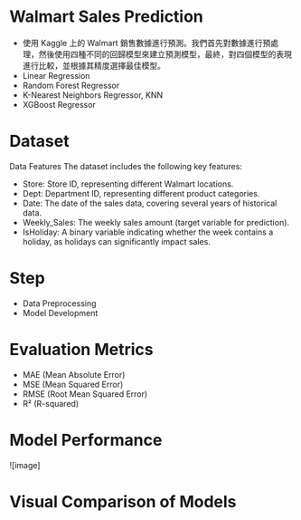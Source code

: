 # Walmart Sales Prediction

- 使用 Kaggle 上的 Walmart 銷售數據進行預測。我們首先對數據進行預處理，然後使用四種不同的回歸模型來建立預測模型，最終，對四個模型的表現進行比較，並根據其精度選擇最佳模型。
- Linear Regression
- Random Forest Regressor
- K-Nearest Neighbors Regressor, KNN
- XGBoost Regressor
# Dataset
Data Features
The dataset includes the following key features:
- Store: Store ID, representing different Walmart locations.
- Dept: Department ID, representing different product categories.
- Date: The date of the sales data, covering several years of historical data.
- Weekly_Sales: The weekly sales amount (target variable for prediction).
- IsHoliday: A binary variable indicating whether the week contains a holiday, as holidays can significantly impact sales.

# Step
- Data Preprocessing
- Model Development
# Evaluation Metrics
- MAE (Mean Absolute Error)
- MSE (Mean Squared Error)
- RMSE (Root Mean Squared Error)
- R² (R-squared)
# Model Performance
![image]
# Visual Comparison of Models
